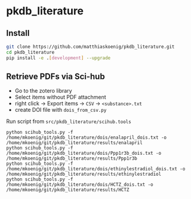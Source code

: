 # pkdb_literature


## Install

```bash
git clone https://github.com/matthiaskoenig/pkdb_literature.git
cd pkdb_literature
pip install -e .[development] --upgrade
```

## Retrieve PDFs via Sci-hub

- Go to the zotero library
- Select items without PDF attachment
- right click -> Export items -> `CSV` -> `<substance>.txt`
- create DOI file with `dois_from_csv.py`

Run script from `src/pkdb_literature/scihub.tools`

```
python scihub_tools.py -f /home/mkoenig/git/pkdb_literature/dois/enalapril_dois.txt -o /home/mkoenig/git/pkdb_literature/results/enalapril
python scihub_tools.py -f /home/mkoenig/git/pkdb_literature/dois/Ppp1r3b_dois.txt -o /home/mkoenig/git/pkdb_literature/results/Ppp1r3b
python scihub_tools.py -f /home/mkoenig/git/pkdb_literature/dois/ethinylestradiol_dois.txt -o /home/mkoenig/git/pkdb_literature/results/ethinylestradiol
python scihub_tools.py -f /home/mkoenig/git/pkdb_literature/dois/HCTZ_dois.txt -o /home/mkoenig/git/pkdb_literature/results/HCTZ
```

